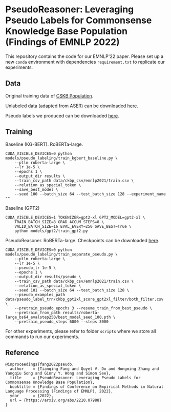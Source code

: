 # PseudoReasoner: Leveraging Pseudo Labels for Commonsense Knowledge Base Population (Findings of EMNLP 2022)

This repository contains the code for our EMNLP'22 paper. Please set up a new `conda` environment with dependencies `requirement.txt` to replicate our experiments.


## Data

Original training data of [CSKB Population](https://github.com/HKUST-KnowComp/CSKB-Population#download-the-data).

Unlabeled data (adapted from ASER) can be downloaded [here](https://hkustconnect-my.sharepoint.com/:f:/g/personal/tfangaa_connect_ust_hk/EkjTFKfA9gJAvkEDJ49mZmgBkgIl7aKLkV4Wfrg91HeeLg?e=SbsTRr). 

Pseudo labels we produced can be downloaded [here](https://hkustconnect-my.sharepoint.com/:f:/g/personal/tfangaa_connect_ust_hk/Et4qyZilZf1OtmaRy_3T1ewBNFiXVRrdOcMBqAXTKnVweA?e=AARZLa). 


## Training

Baseline (KG-BERT). RoBERTa-large.

```
CUDA_VISIBLE_DEVICES=0 python models/pseudo_labeling/train_kgbert_baseline.py \
    --ptlm roberta-large \
    --lr 1e-5 \
    --epochs 1 \
    --output_dir results \
    --train_csv_path data/ckbp_csv/emnlp2021/train.csv \
    --relation_as_special_token \
    --save_best_model \
    --seed 100 --batch_size 64 --test_batch_size 128 --experiment_name ""

```

Baseline (GPT2)

```
CUDA_VISIBLE_DEVICES=1 TOKENIZER=gpt2-xl GPT2_MODEL=gpt2-xl \
    TRAIN_BATCH_SIZE=8 GRAD_ACCUM_STEPS=8 \
    VALID_BATCH_SIZE=16 EVAL_EVERY=250 SAVE_BEST=True \
    python models/gpt2/train_gpt2.py
```

PseudoReasoner. RoBERTa-large. Checkpoints can be downloaded [here](https://hkustconnect-my.sharepoint.com/:f:/g/personal/tfangaa_connect_ust_hk/EqvnhHipZR1Bsg75k4x6EaUBEi3TiN1er1oDUPVC7SwOKg?e=OY5yio).

```
CUDA_VISIBLE_DEVICES=0 python models/pseudo_labeling/train_separate_pseudo.py \
    --ptlm roberta-large \
    --lr 1e-5 \
    --pseudo_lr 1e-5 \
    --epochs 1 \
    --output_dir results/pseudo \
    --train_csv_path data/ckbp_csv/emnlp2021/train.csv \
    --relation_as_special_token \
    --seed 101 --batch_size 64 --test_batch_size 128 \
    --pseudo_examples_path data/pseudo_label_trn/ckbp_gpt2xl_score_gpt2xl_filter/both_filter.csv \
    --pretrain_pseudo_epochs 3 --resume_train_from_best_pseudo \
    --pretrain_from_path results/roberta-large_bs64_evalstep250/best_model_seed_100.pth \
    --pretrain_pseudo_steps 6000 --steps 3000 
```

For other experiments, please refer to folder `scripts` where we store all commands to run our experiments.


## Reference

```
@inproceedings{fang2022pseudo,
  author    = {Tianqing Fang and Quyet V. Do and Hongming Zhang and Yangqiu Song and Ginny Y. Wong and Simon See},
  title     = {PseudoReasoner: Leveraging Pseudo Labels for Commonsense Knowledge Base Population},
  booktitle = {Findings of Conference on Empirical Methods in Natural Language Processing (Findings of EMNLP), 2022},
  year      = {2022},
  url = {https://arxiv.org/abs/2210.07988}
}
```